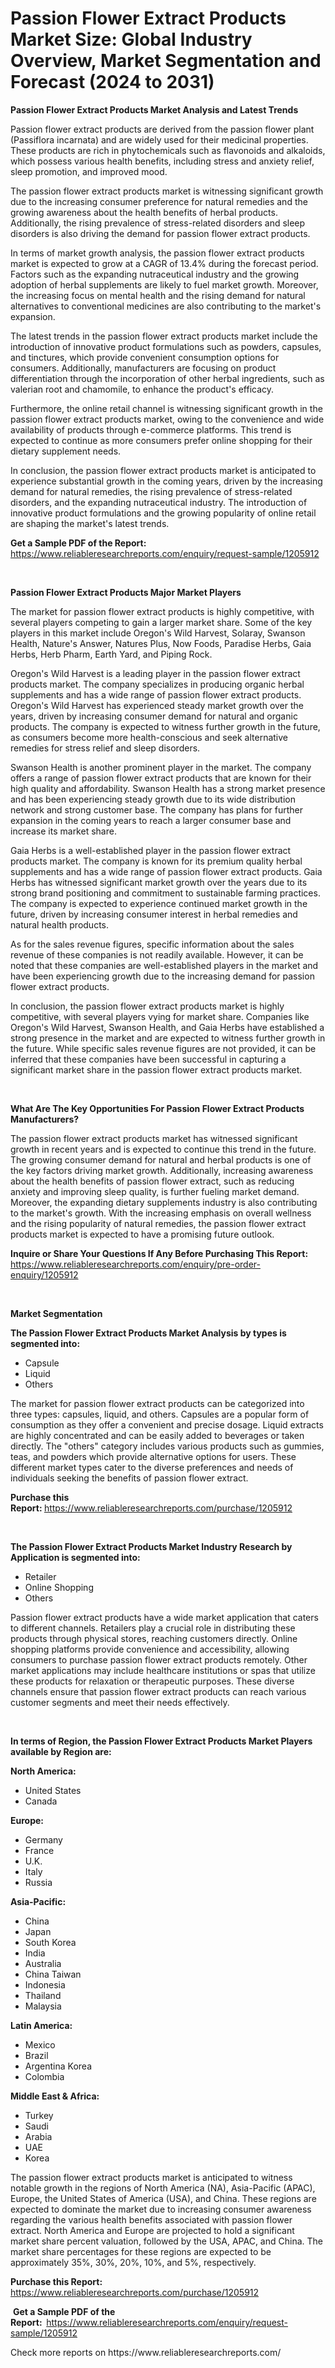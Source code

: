 <p><h1>Passion Flower Extract Products Market Size: Global Industry Overview, Market Segmentation and Forecast (2024 to 2031)</h1></p><p><strong>Passion Flower Extract Products Market Analysis and Latest Trends</strong></p>
<p><p>Passion flower extract products are derived from the passion flower plant (Passiflora incarnata) and are widely used for their medicinal properties. These products are rich in phytochemicals such as flavonoids and alkaloids, which possess various health benefits, including stress and anxiety relief, sleep promotion, and improved mood.</p><p>The passion flower extract products market is witnessing significant growth due to the increasing consumer preference for natural remedies and the growing awareness about the health benefits of herbal products. Additionally, the rising prevalence of stress-related disorders and sleep disorders is also driving the demand for passion flower extract products.</p><p>In terms of market growth analysis, the passion flower extract products market is expected to grow at a CAGR of 13.4% during the forecast period. Factors such as the expanding nutraceutical industry and the growing adoption of herbal supplements are likely to fuel market growth. Moreover, the increasing focus on mental health and the rising demand for natural alternatives to conventional medicines are also contributing to the market's expansion.</p><p>The latest trends in the passion flower extract products market include the introduction of innovative product formulations such as powders, capsules, and tinctures, which provide convenient consumption options for consumers. Additionally, manufacturers are focusing on product differentiation through the incorporation of other herbal ingredients, such as valerian root and chamomile, to enhance the product's efficacy.</p><p>Furthermore, the online retail channel is witnessing significant growth in the passion flower extract products market, owing to the convenience and wide availability of products through e-commerce platforms. This trend is expected to continue as more consumers prefer online shopping for their dietary supplement needs.</p><p>In conclusion, the passion flower extract products market is anticipated to experience substantial growth in the coming years, driven by the increasing demand for natural remedies, the rising prevalence of stress-related disorders, and the expanding nutraceutical industry. The introduction of innovative product formulations and the growing popularity of online retail are shaping the market's latest trends.</p></p>
<p><strong>Get a Sample PDF of the Report:&nbsp;</strong> <a href="https://www.reliableresearchreports.com/enquiry/request-sample/1205912">https://www.reliableresearchreports.com/enquiry/request-sample/1205912</a></p>
<p>&nbsp;</p>
<p><strong>Passion Flower Extract Products Major Market Players</strong></p>
<p><p>The market for passion flower extract products is highly competitive, with several players competing to gain a larger market share. Some of the key players in this market include Oregon's Wild Harvest, Solaray, Swanson Health, Nature's Answer, Natures Plus, Now Foods, Paradise Herbs, Gaia Herbs, Herb Pharm, Earth Yard, and Piping Rock.</p><p>Oregon's Wild Harvest is a leading player in the passion flower extract products market. The company specializes in producing organic herbal supplements and has a wide range of passion flower extract products. Oregon's Wild Harvest has experienced steady market growth over the years, driven by increasing consumer demand for natural and organic products. The company is expected to witness further growth in the future, as consumers become more health-conscious and seek alternative remedies for stress relief and sleep disorders. </p><p>Swanson Health is another prominent player in the market. The company offers a range of passion flower extract products that are known for their high quality and affordability. Swanson Health has a strong market presence and has been experiencing steady growth due to its wide distribution network and strong customer base. The company has plans for further expansion in the coming years to reach a larger consumer base and increase its market share.</p><p>Gaia Herbs is a well-established player in the passion flower extract products market. The company is known for its premium quality herbal supplements and has a wide range of passion flower extract products. Gaia Herbs has witnessed significant market growth over the years due to its strong brand positioning and commitment to sustainable farming practices. The company is expected to experience continued market growth in the future, driven by increasing consumer interest in herbal remedies and natural health products.</p><p>As for the sales revenue figures, specific information about the sales revenue of these companies is not readily available. However, it can be noted that these companies are well-established players in the market and have been experiencing growth due to the increasing demand for passion flower extract products.</p><p>In conclusion, the passion flower extract products market is highly competitive, with several players vying for market share. Companies like Oregon's Wild Harvest, Swanson Health, and Gaia Herbs have established a strong presence in the market and are expected to witness further growth in the future. While specific sales revenue figures are not provided, it can be inferred that these companies have been successful in capturing a significant market share in the passion flower extract products market.</p></p>
<p>&nbsp;</p>
<p><strong>What Are The Key Opportunities For Passion Flower Extract Products Manufacturers?</strong></p>
<p><p>The passion flower extract products market has witnessed significant growth in recent years and is expected to continue this trend in the future. The growing consumer demand for natural and herbal products is one of the key factors driving market growth. Additionally, increasing awareness about the health benefits of passion flower extract, such as reducing anxiety and improving sleep quality, is further fueling market demand. Moreover, the expanding dietary supplements industry is also contributing to the market's growth. With the increasing emphasis on overall wellness and the rising popularity of natural remedies, the passion flower extract products market is expected to have a promising future outlook.</p></p>
<p><strong>Inquire or Share Your Questions If Any Before Purchasing This Report:</strong> <a href="https://www.reliableresearchreports.com/enquiry/pre-order-enquiry/1205912">https://www.reliableresearchreports.com/enquiry/pre-order-enquiry/1205912</a></p>
<p>&nbsp;</p>
<p><strong>Market Segmentation</strong></p>
<p><strong>The Passion Flower Extract Products Market Analysis by types is segmented into:</strong></p>
<p><ul><li>Capsule</li><li>Liquid</li><li>Others</li></ul></p>
<p><p>The market for passion flower extract products can be categorized into three types: capsules, liquid, and others. Capsules are a popular form of consumption as they offer a convenient and precise dosage. Liquid extracts are highly concentrated and can be easily added to beverages or taken directly. The "others" category includes various products such as gummies, teas, and powders which provide alternative options for users. These different market types cater to the diverse preferences and needs of individuals seeking the benefits of passion flower extract.</p></p>
<p><strong>Purchase this Report:&nbsp;</strong><a href="https://www.reliableresearchreports.com/purchase/1205912">https://www.reliableresearchreports.com/purchase/1205912</a></p>
<p>&nbsp;</p>
<p><strong>The Passion Flower Extract Products Market Industry Research by Application is segmented into:</strong></p>
<p><ul><li>Retailer</li><li>Online Shopping</li><li>Others</li></ul></p>
<p><p>Passion flower extract products have a wide market application that caters to different channels. Retailers play a crucial role in distributing these products through physical stores, reaching customers directly. Online shopping platforms provide convenience and accessibility, allowing consumers to purchase passion flower extract products remotely. Other market applications may include healthcare institutions or spas that utilize these products for relaxation or therapeutic purposes. These diverse channels ensure that passion flower extract products can reach various customer segments and meet their needs effectively.</p></p>
<p>&nbsp;</p>
<p><strong>In terms of Region, the Passion Flower Extract Products Market Players available by Region are:</strong></p>
<p>
    <p> <strong> North America: </strong>
        <ul>
            <li>United States</li>
            <li>Canada</li>
        </ul>
        </p> 
    <p> <strong> Europe: </strong>
        <ul>
            <li>Germany</li>
            <li>France</li>
            <li>U.K.</li>
            <li>Italy</li>
            <li>Russia</li>
        </ul>
        </p> 
    <p> <strong> Asia-Pacific: </strong>
        <ul>
            <li>China</li>
            <li>Japan</li>
            <li>South Korea</li>
            <li>India</li>
            <li>Australia</li>
            <li>China Taiwan</li>
            <li>Indonesia</li>
            <li>Thailand</li>
            <li>Malaysia</li>
        </ul>
        </p> 
    <p> <strong> Latin America: </strong>
        <ul>
            <li>Mexico</li>
            <li>Brazil</li>
            <li>Argentina Korea</li>
            <li>Colombia</li>
        </ul>
        </p> 
    <p> <strong> Middle East & Africa: </strong>
        <ul>
            <li>Turkey</li>
            <li>Saudi</li>
            <li>Arabia</li>
            <li>UAE</li>
            <li>Korea</li>
        </ul>
    </p>
    </p>
<p><p>The passion flower extract products market is anticipated to witness notable growth in the regions of North America (NA), Asia-Pacific (APAC), Europe, the United States of America (USA), and China. These regions are expected to dominate the market due to increasing consumer awareness regarding the various health benefits associated with passion flower extract. North America and Europe are projected to hold a significant market share percent valuation, followed by the USA, APAC, and China. The market share percentages for these regions are expected to be approximately 35%, 30%, 20%, 10%, and 5%, respectively.</p></p>
<p><strong>Purchase this Report: </strong><a href="https://www.reliableresearchreports.com/purchase/1205912">https://www.reliableresearchreports.com/purchase/1205912</a></p>
<p>&nbsp;<strong>Get a Sample PDF of the Report:&nbsp;&nbsp;</strong><a href="https://www.reliableresearchreports.com/enquiry/request-sample/1205912">https://www.reliableresearchreports.com/enquiry/request-sample/1205912</a></p>
<p><strong></strong></p>
<p>Check more reports on https://www.reliableresearchreports.com/</p>